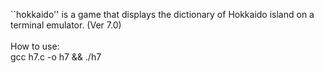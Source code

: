 ``hokkaido'' is a game that displays the dictionary of Hokkaido island on a terminal emulator. (Ver 7.0)<br><br>
How to use:<br>
gcc h7.c -o h7 && ./h7
